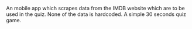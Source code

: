 An mobile app which scrapes data from the IMDB website which are to be used in the quiz. None of the data is hardcoded. A simple 30 seconds quiz game.
